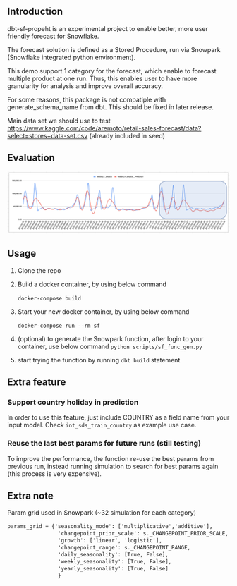 ## Introduction
dbt-sf-propeht is an experimental project to enable better, more user friendly forecast for Snowflake.

The forecast solution is defined as a Stored Procedure, run via Snowpark (Snowflake integrated python environment).

This demo support 1 category for the forecast, which enable to forecast multiple product at one run. Thus, this enables user to have more granularity for analysis and improve overall accuracy.

For some reasons, this package is not compatiple with generate_schema_name from dbt. This should be fixed in later release.

Main data set we should use to test https://www.kaggle.com/code/aremoto/retail-sales-forecast/data?select=stores+data-set.csv (already included in seed)

## Evaluation
![Prophet evaluation](img/evaluation_store_1_2.png)


## Usage

1. Clone the repo
2. Build a docker container, by using below command
    
    ``docker-compose build``
3. Start your new docker container, by using below command
    
    ``docker-compose run --rm sf``
    
4. (optional) to generate the Snowpark function, after login to your container, use below command
    ``python scripts/sf_func_gen.py``

5. start trying the function by running ``dbt build`` statement

## Extra feature

### Support country holiday in prediction
In order to use this feature, just include COUNTRY as a field name from your input model. Check ``int_sds_train_country`` as example use case.

### Reuse the last best params for future runs (still testing)
To improve the performance, the function re-use the best params from previous run, instead running simulation to search for best params again (this process is very expensive).

## Extra note
Param grid used in Snowpark (~32 simulation for each category)

    params_grid = {'seasonality_mode': ['multiplicative','additive'],
                    'changepoint_prior_scale': s._CHANGEPOINT_PRIOR_SCALE,
                    'growth': ['linear', 'logistic'],
                    'changepoint_range': s._CHANGEPOINT_RANGE,
                    'daily_seasonality': [True, False],
                    'weekly_seasonality': [True, False],
                    'yearly_seasonality': [True, False]
                    }